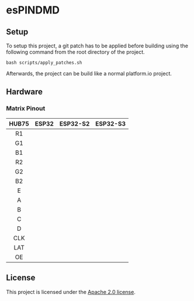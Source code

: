 # esPINDMD

## Setup

To setup this project, a git patch has to be applied before building using the following command from the root directory of the project.

```
bash scripts/apply_patches.sh
```

Afterwards, the project can be build like a normal platform.io project.

## Hardware

### Matrix Pinout

| HUB75 | ESP32 | ESP32-S2 | ESP32-S3 | 
|:-----:|:-----:|:--------:|:--------:|
|   R1  |       |          |          |
|   G1  |       |          |          |
|   B1  |       |          |          |
|   R2  |       |          |          |
|   G2  |       |          |          |
|   B2  |       |          |          |
|   E   |       |          |          |
|   A   |       |          |          |
|   B   |       |          |          |
|   C   |       |          |          |
|   D   |       |          |          |
|  CLK  |       |          |          |
|  LAT  |       |          |          |
|   OE  |       |          |          |

## License

This project is licensed under the [Apache 2.0 license](https://www.apache.org/licenses/LICENSE-2.0).

